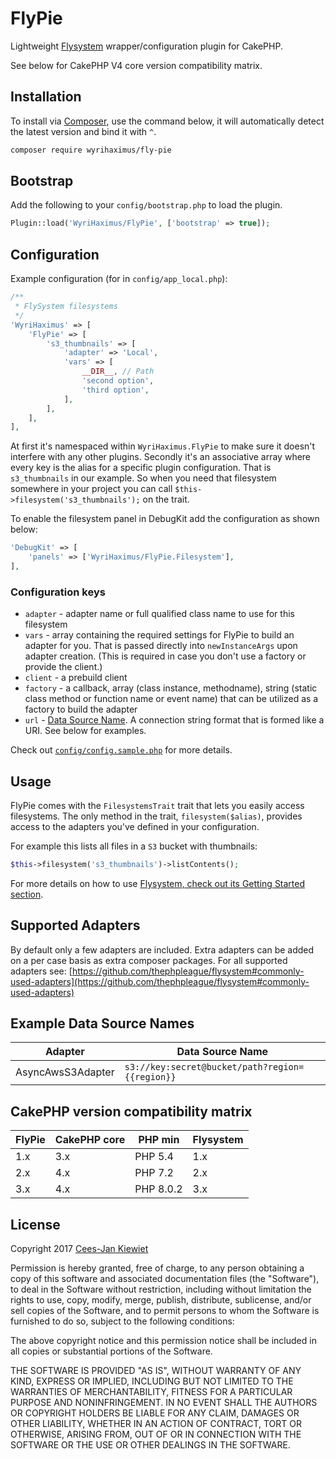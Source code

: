 FlyPie
======

Lightweight [Flysystem](https://flysystem.thephpleague.com/v2/docs/) wrapper/configuration plugin for CakePHP.

See below for CakePHP V4 core version compatibility matrix.

## Installation ##

To install via [Composer](https://getcomposer.org/), use the command below, it will automatically detect the latest version and bind it with `^`.

```bash
composer require wyrihaximus/fly-pie 
```

## Bootstrap ##

Add the following to your `config/bootstrap.php` to load the plugin.

```php
Plugin::load('WyriHaximus/FlyPie', ['bootstrap' => true]);
```

## Configuration ##

Example configuration (for in `config/app_local.php`):

```php
/**
 * FlySystem filesystems
 */
'WyriHaximus' => [
    'FlyPie' => [
        's3_thumbnails' => [
            'adapter' => 'Local',
            'vars' => [
                __DIR__, // Path
                'second option',
                'third option',
            ],
        ],
    ],
],
```

At first it's namespaced within `WyriHaximus.FlyPie` to make sure it doesn't interfere with any other plugins. Secondly it's an associative array where every key is the alias for a specific plugin configuration. That is `s3_thumbnails` in our example. So when you need that filesystem somewhere in your project you can call `$this->filesystem('s3_thumbnails');` on the trait. 

To enable the filesystem panel in DebugKit add the configuration as shown below:

```php
'DebugKit' => [
    'panels' => ['WyriHaximus/FlyPie.Filesystem'],
],
```

### Configuration keys ###

* `adapter` - adapter name or full qualified class name to use for this filesystem
* `vars` - array containing the required settings for FlyPie to build an adapter for you. That is passed directly into `newInstanceArgs` upon adapter creation. (This is required in case you don't use a factory or provide the client.)
* `client` - a prebuild client
* `factory` - a callback, array (class instance, methodname), string (static class method or function name or event name) that can be utilized as a factory to build the adapter
* `url` - [Data Source Name](https://book.cakephp.org/4/en/appendices/glossary.html#term-dsn). A connection string format that is formed like a URI. See below for examples.

Check out [`config/config.sample.php`](config/config.sample.php) for more details.

## Usage ##

FlyPie comes with the `FilesystemsTrait` trait that lets you easily access filesystems. The only method in the trait, `filesystem($alias)`, provides access to the adapters you've defined in your configuration.

For example this lists all files in a `S3` bucket with thumbnails:
```php
$this->filesystem('s3_thumbnails')->listContents();
```

For more details on how to use [Flysystem, check out its Getting Started section](https://github.com/thephpleague/flysystem#getting-started).

## Supported Adapters ##

By default only a few adapters are included. Extra adapters can be added on a 
per case basis as extra composer packages. For all supported adapters see: 
[https://github.com/thephpleague/flysystem#commonly-used-adapters](https://github.com/thephpleague/flysystem#commonly-used-adapters)

## Example Data Source Names ##

| Adapter           | Data Source Name                                |
| ----------------- | ----------------------------------------------- |
| AsyncAwsS3Adapter | `s3://key:secret@bucket/path?region={{region}}` |

## CakePHP version compatibility matrix ##

| FlyPie | CakePHP core | PHP min   | Flysystem |
| ------ | ------------ | --------- | --------- |
| 1.x    | 3.x          | PHP 5.4   | 1.x       |
| 2.x    | 4.x          | PHP 7.2   | 2.x       |
| 3.x    | 4.x          | PHP 8.0.2 | 3.x       |

## License ##

Copyright 2017 [Cees-Jan Kiewiet](https://www.wyrihaximus.net/)

Permission is hereby granted, free of charge, to any person
obtaining a copy of this software and associated documentation
files (the "Software"), to deal in the Software without
restriction, including without limitation the rights to use,
copy, modify, merge, publish, distribute, sublicense, and/or sell
copies of the Software, and to permit persons to whom the
Software is furnished to do so, subject to the following
conditions:

The above copyright notice and this permission notice shall be
included in all copies or substantial portions of the Software.

THE SOFTWARE IS PROVIDED "AS IS", WITHOUT WARRANTY OF ANY KIND,
EXPRESS OR IMPLIED, INCLUDING BUT NOT LIMITED TO THE WARRANTIES
OF MERCHANTABILITY, FITNESS FOR A PARTICULAR PURPOSE AND
NONINFRINGEMENT. IN NO EVENT SHALL THE AUTHORS OR COPYRIGHT
HOLDERS BE LIABLE FOR ANY CLAIM, DAMAGES OR OTHER LIABILITY,
WHETHER IN AN ACTION OF CONTRACT, TORT OR OTHERWISE, ARISING
FROM, OUT OF OR IN CONNECTION WITH THE SOFTWARE OR THE USE OR
OTHER DEALINGS IN THE SOFTWARE.
